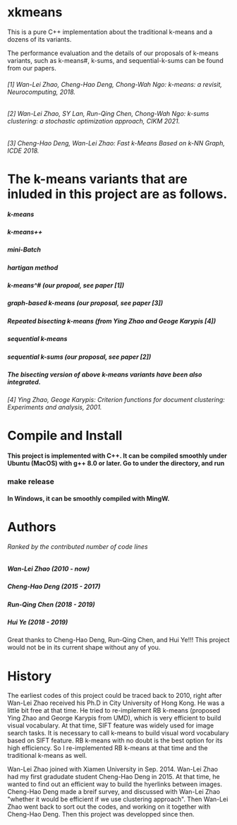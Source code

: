 # xkmeans
This is a pure C++ implementation about the traditional k-means and a dozens of its variants.

The performance evaluation and the details of our proposals of k-means variants, such as k-means#, k-sums, and sequential-k-sums can be found from our papers.
###### [1] Wan-Lei Zhao, Cheng-Hao Deng, Chong-Wah Ngo: k-means: a revisit, Neurocomputing, 2018.
###### [2] Wan-Lei Zhao, SY Lan, Run-Qing Chen, Chong-Wah Ngo: k-sums clustering: a stochastic optimization approach, CIKM 2021.
###### [3] Cheng-Hao Deng, Wan-Lei Zhao: Fast k-Means Based on k-NN Graph, ICDE 2018.


# The k-means variants that are inluded in this project are as follows.
##### k-means
##### k-means++
##### mini-Batch
##### hartigan method
##### k-means^# (our propoal, see paper [1])
##### graph-based k-means (our proposal, see paper [3])
##### Repeated bisecting k-means (from Ying Zhao and Geoge Karypis [4])
##### sequential k-means
##### sequential k-sums (our proposal, see paper [2])
##### The bisecting version of above k-means variants have been also integrated.

###### [4] Ying Zhao, Geoge Karypis: Criterion functions for document clustering: Experiments and analysis, 2001.

# Compile and Install
#### This project is implemented with C++. It can be compiled smoothly under Ubuntu (MacOS) with g++ 8.0 or later. Go to under the directory, and run
### <b> make release </b>

#### In Windows, it can be smoothly compiled with MingW.

# Authors
###### Ranked by the contributed number of code lines
##### Wan-Lei Zhao (2010 - now)
##### Cheng-Hao Deng (2015 - 2017)
##### Run-Qing Chen (2018 - 2019)
##### Hui Ye (2018 - 2019)

Great thanks to Cheng-Hao Deng, Run-Qing Chen, and Hui Ye!!! This project would not be in its current shape without any of you.

# History
The earliest codes of this project could be traced back to 2010, right after Wan-Lei Zhao received his Ph.D in City University of Hong Kong. He was a little bit free at that time. He tried to re-implement RB k-means (proposed Ying Zhao and George Karypis from UMD), which is very efficient to build visual vocabulary. At that time, SIFT feature was widely used for image search tasks. It is necessary to call k-means to build visual word vocabulary based on SIFT feature. RB k-means with no doubt is the best option for its high efficiency. So I re-implemented RB k-means at that time and the traditional k-means as well.

Wan-Lei Zhao joined with Xiamen University in Sep. 2014. Wan-Lei Zhao had my first gradudate student Cheng-Hao Deng in 2015. At that time, he wanted to find out an efficient way to build the hyerlinks between images. Cheng-Hao Deng made a breif survey, and discussed with Wan-Lei Zhao "whether it would be efficient if we use clustering approach". Then Wan-Lei Zhao went back to sort out the codes, and working on it together with Cheng-Hao Deng. Then this project was developped since then.
